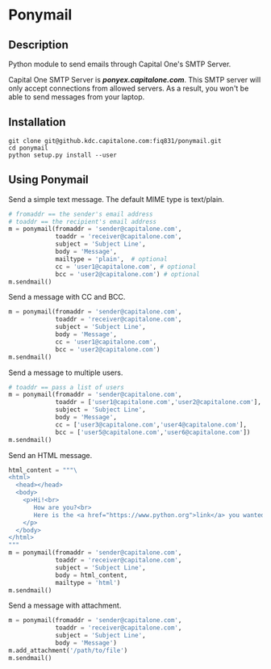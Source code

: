 # Ponymail

## Description

Python module to send emails through Capital One's SMTP Server.

Capital One SMTP Server is **_ponyex.capitalone.com_**. This SMTP server will only accept connections from allowed servers. As a result, you won't be able to send messages from your laptop.

## Installation
```unix
git clone git@github.kdc.capitalone.com:fiq831/ponymail.git
cd ponymail
python setup.py install --user
```

## Using Ponymail

Send a simple text message. The default MIME type is text/plain. 

```python
# fromaddr == the sender's email address
# toaddr == the recipient's email address
m = ponymail(fromaddr = 'sender@capitalone.com',
             toaddr = 'receiver@capitalone.com',
             subject = 'Subject Line',
             body = 'Message',
             mailtype = 'plain',  # optional
             cc = 'user1@capitalone.com', # optional
             bcc = 'user2@capitalone.com') # optional
m.sendmail()
```

Send a message with CC and BCC.
```python
m = ponymail(fromaddr = 'sender@capitalone.com',
             toaddr = 'receiver@capitalone.com',
             subject = 'Subject Line',
             body = 'Message',
             cc = 'user1@capitalone.com',
             bcc = 'user2@capitalone.com')
m.sendmail()
```

Send a message to multiple users.
```python
# toaddr == pass a list of users
m = ponymail(fromaddr = 'sender@capitalone.com',
             toaddr = ['user1@capitalone.com','user2@capitalone.com'],
             subject = 'Subject Line',
             body = 'Message',
             cc = ['user3@capitalone.com','user4@capitalone.com'],
             bcc = ['user5@capitalone.com','user6@capitalone.com'])
m.sendmail()
```

Send an HTML message.
```python
html_content = """\
<html>
  <head></head>
  <body>
    <p>Hi!<br>
       How are you?<br>
       Here is the <a href="https://www.python.org">link</a> you wanted.
    </p>
  </body>
</html>
"""
m = ponymail(fromaddr = 'sender@capitalone.com',
             toaddr = 'receiver@capitalone.com',
             subject = 'Subject Line',
             body = html_content,
             mailtype = 'html')
m.sendmail()
```

Send a message with attachment.
```python
m = ponymail(fromaddr = 'sender@capitalone.com',
             toaddr = 'receiver@capitalone.com',
             subject = 'Subject Line',
             body = 'Message')
m.add_attachment('/path/to/file')
m.sendmail()
```
